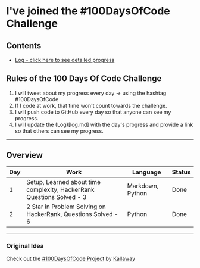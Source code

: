 # I've joined the #100DaysOfCode Challenge

## Contents
* [Log - click here to see detailed progress](log.md)

## Rules of the 100 Days Of Code Challenge

1. I will tweet about my progress every day -> using the hashtag #100DaysOfCode
2. If I code at work, that time won't count towards the challenge.
3. I will push code to GitHub every day so that anyone can see my progress.
4. I will update the (Log)[log.md] with the day's progress and provide a link so that others can see my progress.

---

## Overview

| Day | Work | Language | Status |
--|--|--|--|
| 1 |Setup, Learned about time complexity, HackerRank Questions Solved - 3 | Markdown, Python | Done
| 2 | 2 Star in Problem Solving on HackerRank, Questions Solved - 6 | Python | Done


---

### Original Idea

Check out the [#100DaysOfCode Project](https://www.100daysofcode.com/) by [Kallaway](https://github.com/kallaway)